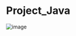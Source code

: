 # Project_Java
![image](https://user-images.githubusercontent.com/73344383/147545206-58c048fb-d747-463f-a8bf-820c73b1ad25.png)
